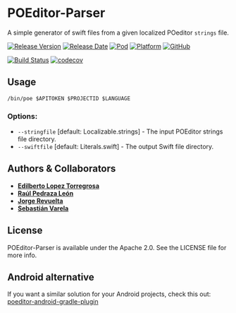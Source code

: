 # POEditor-Parser
A simple generator of swift files from a given localized POeditor `strings` file.

[![Release Version](https://img.shields.io/github/release/masmovil/poeditor-parser-swift.svg)](https://github.com/masmovil/poeditor-parser-swift/releases) 
[![Release Date](https://img.shields.io/github/release-date/masmovil/poeditor-parser-swift.svg)](https://github.com/masmovil/poeditor-parser-swift/releases)
[![Pod](https://img.shields.io/cocoapods/v/MM-PoEditor-Parser.svg?style=flat)](https://cocoapods.org/pods/MM-PoEditor-Parser)
[![Platform](https://img.shields.io/cocoapods/p/MM-PoEditor-Parser.svg?style=flat)](https://cocoapods.org/pods/MM-PoEditor-Parser)
[![GitHub](https://img.shields.io/github/license/masmovil/poeditor-parser-swift.svg)](https://github.com/masmovil/poeditor-parser-swift/blob/master/LICENSE)

[![Build Status](https://travis-ci.com/masmovil/poeditor-parser-swift.svg?branch=master)](https://travis-ci.com/masmovil/poeditor-parser-swift)
[![codecov](https://codecov.io/gh/masmovil/poeditor-parser-swift/branch/master/graph/badge.svg)](https://codecov.io/gh/masmovil/poeditor-parser-swift)

## Usage

```ogdl
/bin/poe $APITOKEN $PROJECTID $LANGUAGE
```

### Options:
* `--stringfile` [default: Localizable.strings] - The input POEditor strings file directory.
* `--swiftfile` [default: Literals.swift] - The output Swift file directory.

## Authors & Collaborators

* **[Edilberto Lopez Torregrosa](https://github.com/ediLT)**
* **[Raúl Pedraza León](https://github.com/r-pedraza)**
* **[Jorge Revuelta](https://github.com/minuscorp)**
* **[Sebastián Varela](https://github.com/sebastianvarela)**

## License

POEditor-Parser is available under the Apache 2.0. See the LICENSE file for more info.  
  
## Android alternative
If you want a similar solution for your Android projects, check this out: [poeditor-android-gradle-plugin](https://github.com/masmovil/poeditor-android-gradle-plugin)
